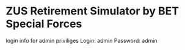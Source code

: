 # ZUS Retirement Simulator by BET Special Forces
login info for admin priviliges 
Login: admin
Password: admin

